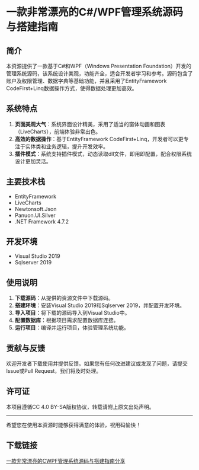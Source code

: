 # 一款非常漂亮的C#/WPF管理系统源码与搭建指南

## 简介

本资源提供了一款基于C#和WPF（Windows Presentation Foundation）开发的管理系统源码，该系统设计美观，功能齐全，适合开发者学习和参考。源码包含了账户及权限管理、数据字典等基础功能，并且采用了EntityFramework CodeFirst+Linq数据操作方式，使得数据处理更加高效。

## 系统特点

1. **页面美观大气**：系统界面设计精美，采用了适当的窗体动画和图表（LiveCharts），前端体验非常出色。
2. **高效的数据操作**：基于EntityFramework CodeFirst+Linq，开发者可以更专注于实体类和业务逻辑，提升开发效率。
3. **插件模式**：系统支持插件模式，动态读取dll文件，即用即配置，配合权限系统设计更加灵活。

## 主要技术栈

- EntityFramework
- LiveCharts
- Newtonsoft.Json
- Panuon.UI.Silver
- .NET Framework 4.7.2

## 开发环境

- Visual Studio 2019
- Sqlserver 2019

## 使用说明

1. **下载源码**：从提供的资源文件中下载源码。
2. **搭建环境**：安装Visual Studio 2019和Sqlserver 2019，并配置开发环境。
3. **导入项目**：将下载的源码导入到Visual Studio中。
4. **配置数据库**：根据项目需求配置数据库连接。
5. **运行项目**：编译并运行项目，体验管理系统功能。

## 贡献与反馈

欢迎开发者下载使用并提供反馈。如果您有任何改进建议或发现了问题，请提交Issue或Pull Request，我们将及时处理。

## 许可证

本项目遵循CC 4.0 BY-SA版权协议，转载请附上原文出处声明。

---

希望您在使用本资源时能够获得满意的体验，祝用码愉快！

## 下载链接

[一款非常漂亮的CWPF管理系统源码与搭建指南分享](https://pan.quark.cn/s/c052d8cc80bc)